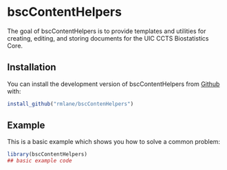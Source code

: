
<!-- README.md is generated from README.Rmd. Please edit that file -->

# bscContentHelpers

<!-- badges: start -->
<!-- badges: end -->

The goal of bscContentHelpers is to provide templates and utilities for
creating, editing, and storing documents for the UIC CCTS Biostatistics
Core.

## Installation

You can install the development version of bscContentHelpers from
[Github](https://github.com/) with:

``` r
install_github("rmlane/bscContenHelpers")
```

## Example

This is a basic example which shows you how to solve a common problem:

``` r
library(bscContentHelpers)
## basic example code
```
